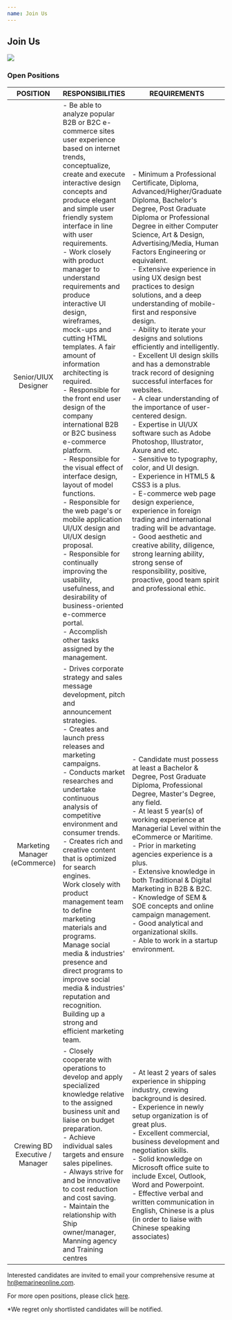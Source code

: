 ```yaml
---
name: Join Us
---
```


## Join Us

![](https://bwec-file.oss-cn-hongkong.aliyuncs.com/cms/jobs_opportunities.jpg)

### Open Positions

|POSITION|RESPONSIBILITIES|REQUIREMENTS|
|:-:|---|---|
|Senior/UIUX Designer|- Be able to analyze popular B2B or B2C e-commerce sites user experience based on internet trends, conceptualize, create and execute interactive design concepts and produce elegant and simple user friendly system interface in line with user requirements.<br>- Work closely with product manager to understand requirements and produce interactive UI design, wireframes, mock-ups and cutting HTML templates. A fair amount of information architecting is required.<br>- Responsible for the front end user design of the company international B2B or B2C business e-commerce platform.<br>- Responsible for the visual effect of interface design, layout of model functions.<br>- Responsible for the web page's or mobile application UI/UX design and UI/UX design proposal.<br>- Responsible for continually improving the usability, usefulness, and desirability of business-oriented e-commerce portal.<br>- Accomplish other tasks assigned by the management.|- Minimum a Professional Certificate, Diploma, Advanced/Higher/Graduate Diploma, Bachelor's Degree, Post Graduate Diploma or Professional Degree in either Computer Science, Art & Design, Advertising/Media, Human Factors Engineering or equivalent.<br>- Extensive experience in using UX design best practices to design solutions, and a deep understanding of mobile-first and responsive design.<br>- Ability to iterate your designs and solutions efficiently and intelligently.<br>- Excellent UI design skills and has a demonstrable track record of designing successful interfaces for websites.<br>- A clear understanding of the importance of user-centered design.<br>- Expertise in UI/UX software such as Adobe Photoshop, Illustrator, Axure and etc.<br>- Sensitive to typography, color, and UI design.<br>- Experience in HTML5 &amp; CSS3 is a plus.<br>- E-commerce web page design experience, experience in foreign trading and international trading will be advantage.<br>- Good aesthetic and creative ability, diligence, strong learning ability, strong sense of responsibility, positive, proactive, good team spirit and professional ethic.|
|Marketing Manager (eCommerce)|- Drives corporate strategy and sales message development, pitch and announcement strategies.<br>- Creates and launch press releases and marketing campaigns.<br>- Conducts market researches and undertake continuous analysis of competitive environment and consumer trends.<br>- Creates rich and creative content that is optimized for search engines.<br>Work closely with product management team to define marketing materials and programs.<br>Manage social media & industries' presence and direct programs to improve social media & industries' reputation and recognition.<br>Building up a strong and efficient marketing team.|- Candidate must possess at least a Bachelor & Degree, Post Graduate Diploma, Professional Degree, Master's Degree, any field.<br>- At least 5 year(s) of working experience at Managerial Level within the eCommerce or Maritime.<br>- Prior in marketing agencies experience is a plus.<br>- Extensive knowledge in both Traditional & Digital Marketing in B2B &amp; B2C.<br>- Knowledge of SEM &amp; SOE concepts and online campaign management.<br>- Good analytical and organizational skills.<br>- Able to work in a startup environment.|
|Crewing BD Executive / Manager|- Closely cooperate with operations to develop and apply specialized knowledge relative to the assigned business unit and liaise on budget preparation.<br>- Achieve individual sales targets and ensure sales pipelines.<br>- Always strive for and be innovative to cost reduction and cost saving.<br>- Maintain the relationship with Ship owner/manager, Manning agency and Training centres|- At least 2 years of sales experience in shipping industry, crewing background is desired.<br>- Experience in newly setup organization is of great plus.<br>- Excellent commercial, business development and negotiation skills.<br>- Solid knowledge on Microsoft office suite to include Excel, Outlook, Word and Powerpoint.<br>- Effective verbal and written communication in English, Chinese is a plus (in order to liaise with Chinese speaking associates)|

Interested candidates are invited to email your comprehensive resume at [hr@emarineonline.com](mailto:hr@emarineonline.com).

For more open positions, please click [here](https://www.jobstreet.com.sg/en/job-search/jobs-at-marine-online-pte-ltd/?ojs=15).

*We regret only shortlisted candidates will be notified.
